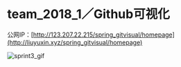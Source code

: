 # team_2018_1／Github可视化

公网IP：[http://123.207.22.215/spring_gitvisual/homepage](http://liuyuxin.xyz/spring_gitvisual/homepage)  

![sprint3_gif](https://github.com/software-case-course/team_2018_1/blob/master/web_screenshot/sprint3-2018.06.24/GitHub%20Visualization.gif)

